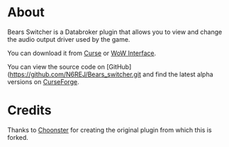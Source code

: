 About
======
Bears Switcher is a Databroker plugin that allows you to view and change the audio output driver used by the game.

You can download it from [Curse](http://www.curse.com/addons/wow/broker-audio-hardware) or [WoW Interface](http://www.wowinterface.com/downloads/info22697-BrokerAudioHardware.html).

You can view the source code on [GitHub](https://github.com/N6REJ/Bears_switcher.git and find the latest alpha versions on [CurseForge](http://wow.curseforge.com/addons/broker-audio-hardware/).

Credits
=======
Thanks to [Choonster](https://github.com/Choonster-WoW-AddOns/Broker_AudioHardware) for creating the original plugin from which this is forked.
